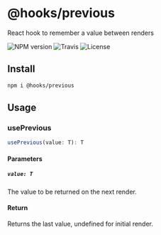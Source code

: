 # @hooks/previous

React hook to remember a value between renders

![NPM version](https://img.shields.io/npm/v/@hooks/previous?style=flat-square)
![Travis](https://img.shields.io/travis/com/simmo/hooks?style=flat-square)
![License](https://img.shields.io/npm/l/@hooks/previous?style=flat-square)

## Install

```bash
npm i @hooks/previous
```

## Usage

### usePrevious

```ts
usePrevious(value: T): T
```

#### Parameters

##### `value: T`

The value to be returned on the next render.

#### Return

Returns the last value, undefined for initial render.
